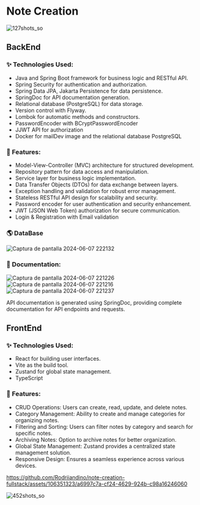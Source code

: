 # Note Creation

![127shots_so](https://github.com/Rodriiandino/note-creation-fullstack/assets/106351323/75a3a6a3-37d5-4a21-89a5-442690c72b8f)

## BackEnd

### ✨ Technologies Used:

- Java and Spring Boot framework for business logic and RESTful API.
- Spring Security for authentication and authorization.
- Spring Data JPA, Jakarta Persistence for data persistence.
- SpringDoc for API documentation generation.
- Relational database (PostgreSQL) for data storage.
- Version control with Flyway.
- Lombok for automatic methods and constructors.
- PasswordEncoder with BCryptPasswordEncoder
- JJWT API for authorization
- Docker for mailDev image and the relational database PostgreSQL

### 🚀 Features:

- Model-View-Controller (MVC) architecture for structured development.
- Repository pattern for data access and manipulation.
- Service layer for business logic implementation.
- Data Transfer Objects (DTOs) for data exchange between layers.
- Exception handling and validation for robust error management.
- Stateless RESTful API design for scalability and security.
- Password encoder for user authentication and security enhancement.
- JWT (JSON Web Token) authorization for secure communication.
- Login & Registration with Email validation

### 🌎 DataBase

![Captura de pantalla 2024-06-07 222132](https://github.com/Rodriiandino/note-creation-fullstack/assets/106351323/c10b99e8-1079-4ab9-962b-cc00da5c930b)

### 📄 Documentation:

![Captura de pantalla 2024-06-07 221226](https://github.com/Rodriiandino/note-creation-fullstack/assets/106351323/953db471-e9ca-4093-afa3-c7d7b5828850)
![Captura de pantalla 2024-06-07 221216](https://github.com/Rodriiandino/note-creation-fullstack/assets/106351323/58328975-494d-49f1-8bf5-fef2a5ac7cea)
![Captura de pantalla 2024-06-07 221237](https://github.com/Rodriiandino/note-creation-fullstack/assets/106351323/ecdc2256-07af-4372-8103-9a758f8015d5)

API documentation is generated using SpringDoc, providing complete documentation for API endpoints and requests.

## FrontEnd

### ✨ Technologies Used:

- React for building user interfaces.
- Vite as the build tool.
- Zustand for global state management.
- TypeScript

### 🚀 Features:

- CRUD Operations: Users can create, read, update, and delete notes.
- Category Management: Ability to create and manage categories for organizing notes.
- Filtering and Sorting: Users can filter notes by category and search for specific notes.
- Archiving Notes: Option to archive notes for better organization.
- Global State Management: Zustand provides a centralized state management solution.
- Responsive Design: Ensures a seamless experience across various devices.

https://github.com/Rodriiandino/note-creation-fullstack/assets/106351323/a6997c7a-cf24-4629-924b-c98a16246060

![452shots_so](https://github.com/Rodriiandino/note-creation-fullstack/assets/106351323/579dde5d-08fe-4cca-bc9d-35d116c9a7a8)

